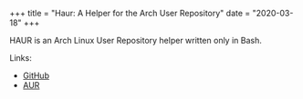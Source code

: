 +++
title = "Haur: A Helper for the Arch User Repository"
date = "2020-03-18"
+++

HAUR is an Arch Linux User Repository helper written only in Bash. 

Links:
- [GitHub](https://github.com/karx1/haur)
- [AUR](https://aur.archlinux.org/packages/haur)
